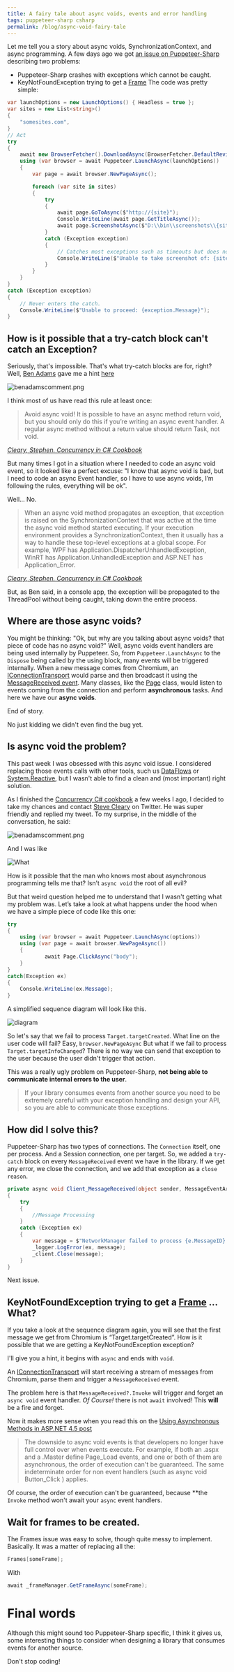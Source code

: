 ```yaml
---
title: A fairy tale about async voids, events and error handling
tags: puppeteer-sharp csharp
permalink: /blog/async-void-fairy-tale
---
```

 
Let me tell you a story about async voids, SynchronizationContext, and async programming. A few days ago we got [an issue on Puppeteer-Sharp](https://github.com/kblok/puppeteer-sharp/issues/717) describing two problems:
 * Puppeteer-Sharp crashes with exceptions which cannot be caught.
 * KeyNotFoundException trying to get a [Frame](https://github.com/kblok/puppeteer-sharp/blob/master/lib/PuppeteerSharp/Frame.cs)
The code was pretty simple:

```cs
var launchOptions = new LaunchOptions() { Headless = true };
var sites = new List<string>()
{
    "somesites.com",
}
// Act
try
{
    await new BrowserFetcher().DownloadAsync(BrowserFetcher.DefaultRevision);
    using (var browser = await Puppeteer.LaunchAsync(launchOptions))
    {
        var page = await browser.NewPageAsync();

        foreach (var site in sites)
        {
            try
            {
                await page.GoToAsync($"http://{site}");
                Console.WriteLine(await page.GetTitleAsync());
                await page.ScreenshotAsync($"D:\\bin\\screenshots\\{site}.png");
            }
            catch (Exception exception)
            {
                // Catches most exceptions such as timeouts but does not catch others, see below.
                Console.WriteLine($"Unable to take screenshot of: {site}. Exception: {exception.Message}");
            }
        }
    }
}
catch (Exception exception)
{
    // Never enters the catch.
    Console.WriteLine($"Unable to proceed: {exception.Message}");
}
```

## How is it possible that a try-catch block can't catch an Exception?

Seriously, that's impossible. That's what try-catch blocks are for, right?
Well, [Ben Adams](https://twitter.com/ben_a_adams) gave me a hint [here](https://github.com/dotnet/roslyn/issues/13897#issuecomment-248098377)

![benadamscomment.png](https://raw.githubusercontent.com/kblok/kblok.github.io/master/img/async-void-fairy-tale/benadamscomment.png)

I think most of us have read this rule at least once:

>Avoid async void! It is possible to have an async method return void, but you should only do this if you’re writing an async event handler. A regular async method without a return value should return Task, not void.

_[Cleary, Stephen. Concurrency in C# Cookbook](https://www.amazon.com/dp/B00KCY2CB4)_

But many times I got in a situation where I needed to code an async void event, so it looked like a perfect excuse: "I know that async void is bad, but I need to code an async Event handler, so I have to use async voids, I’m following the rules, everything will be ok".

Well… No.

>When an async void method propagates an exception, that exception is raised on ​​the SynchronizationContext that was active at the time the async void method started executing. If your execution environment provides a SynchronizationContext, then it usually has a way to handle these top-level exceptions at a global scope. For example, WPF has Application.DispatcherUnhandledException, WinRT has Application.UnhandledException and ASP.NET has Application_Error.

_[Cleary, Stephen. Concurrency in C# Cookbook](https://www.amazon.com/dp/B00KCY2CB4)_

But, as Ben said, in a console app, the exception will be propagated to the ThreadPool without being caught, taking down the entire process.

## Where are those async voids?
You might be thinking: "Ok, but why are you talking about async voids? that piece of code has no async void?"
Well, async voids event handlers are being used internally by Puppeteer. So, from `Puppeteer.LaunchAsync` to the `Dispose` being called by the using block, many events will be triggered internally.
When a new message comes from Chromium, an [IConnectionTransport](https://github.com/kblok/puppeteer-sharp/blob/master/lib/PuppeteerSharp/Transport/IConnectionTransport.cs) would parse and then broadcast it using the [MessageReceived event](https://github.com/kblok/puppeteer-sharp/blob/master/lib/PuppeteerSharp/Transport/IConnectionTransport.cs#L33).
Many classes, like the [Page](https://github.com/kblok/puppeteer-sharp/blob/master/lib/PuppeteerSharp/Page.cs#L1774) class, would listen to events coming from the connection and perform **asynchronous** tasks.
And here we have our **async voids**.

End of story.

No just kidding we didn't even find the bug yet.  

## Is async void the problem?

This past week I was obsessed with this async void issue. I considered replacing those events calls with other tools, such us [DataFlows](https://docs.microsoft.com/en-us/dotnet/standard/parallel-programming/dataflow-task-parallel-library) or [System.Reactive](https://github.com/dotnet/reactive), but I wasn't able to find a clean and (most important) right solution.

As I finished the [Concurrency C# cookbook](http://shop.oreilly.com/product/0636920030171.do) a few weeks I ago, I decided to take my chances and contact [Steve Cleary](https://twitter.com/aSteveCleary) on Twitter. He was super friendly and replied my tweet. To my surprise, in the middle of the conversation, he said:

![benadamscomment.png](https://raw.githubusercontent.com/kblok/kblok.github.io/master/img/async-void-fairy-tale/stevetweet.png)

And I was like

![What](https://media.giphy.com/media/91fEJqgdsnu4E/giphy.gif)

How is it possible that the man who knows most about asynchronous programming tells me that? Isn’t `async void` the root of all evil?

But that weird question helped me to understand that I wasn't getting what my problem was. Let’s take a look at what happens under the hood when we have a simple piece of code like this one:

```cs
try
{
    using (var browser = await Puppeteer.LaunchAsync(options))
    using (var page = await browser.NewPageAsync())
    {
            await Page.ClickAsync("body");
    }
}
catch(Exception ex)
{
    Console.WriteLine(ex.Message);
}
```

A simplified sequence diagram will look like this.

![diagram](https://raw.githubusercontent.com/kblok/kblok.github.io/master/img/async-void-fairy-tale/puppeteerworkflow.png)

So let's say that we fail to process `Target.targetCreated`. What line on the user code will fail? Easy, `browser.NewPageAsync`
But what if we fail to process `Target.targetInfoChanged`? There is no way we can send that exception to the user because the user didn't trigger that action.

This was a really ugly problem on Puppeteer-Sharp, **not being able to communicate internal errors to the user**.

>If your library consumes events from another source you need to be extremely careful with your exception handling and design your API, so you are able to communicate those exceptions.

## How did I solve this?

Puppeteer-Sharp has two types of connections. The `Connection` itself, one per process. And a Session connection, one per target. 
So, we added a `try-catch` block on every `MessageReceived` event we have in the library. If we get any error, we close the connection, and we add that exception as a `close reason`.

```cs
private async void Client_MessageReceived(object sender, MessageEventArgs e)
{
    try
    {
        //Message Processing
    }
    catch (Exception ex)
    {
        var message = $"NetworkManager failed to process {e.MessageID}. {ex.Message}. {ex.StackTrace}";
        _logger.LogError(ex, message);
        _client.Close(message);
    }
} 
```

Next issue.

## KeyNotFoundException trying to get a [Frame](https://github.com/kblok/puppeteer-sharp/blob/master/lib/PuppeteerSharp/Frame.cs) … What?

If you take a look at the sequence diagram again, you will see that the first message we get from Chromium is “Target.targetCreated”. How is it possible that we are getting a KeyNotFoundException exception?

I'll give you a hint, it begins with `async` and ends with `void`. 

An [IConnectionTransport](https://github.com/kblok/puppeteer-sharp/blob/master/lib/PuppeteerSharp/Transport/IConnectionTransport.cs) will start receiving a stream of messages from Chromium, parse them and trigger a `MessageReceived` event.

The problem here is that `MessageReceived?.Invoke` will trigger and forget an `async void` event handler. *Of Course!* there is not `await` involved! This **will** be a fire and forget.

Now it makes more sense when you read this on the [Using Asynchronous Methods in ASP.NET 4.5 post](https://docs.microsoft.com/en-us/aspnet/web-forms/overview/performance-and-caching/using-asynchronous-methods-in-aspnet-45)

>The downside to async void events is that developers no longer have full control over when events execute. For example, if both an .aspx and a .Master define Page_Load events, and one or both of them are asynchronous, the order of execution can't be guaranteed. The same indeterminate order for non event handlers (such as async void Button_Click ) applies.

Of course, the order of execution can't be guaranteed, because **the `Invoke` method won't await your `async` event handlers.

## Wait for frames to be created.

The Frames issue was easy to solve, though quite messy to implement. Basically. It was a matter of replacing all the:

```cs
Frames[someFrame];
```

With

```cs
await _frameManager.GetFrameAsync(someFrame);
```

# Final words

Although this might sound too Puppeteer-Sharp specific, I think it gives us, some interesting things to consider when designing a library that consumes events for another source.

Don't stop coding!